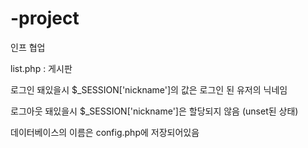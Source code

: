 # -project
인프 협업

list.php : 게시판

로그인 돼있을시 $_SESSION['nickname']의 값은 로그인 된 유저의 닉네임

로그아웃 돼있을시 $_SESSION['nickname']은 할당되지 않음 (unset된 상태)

데이터베이스의 이름은 config.php에 저장되어있음
